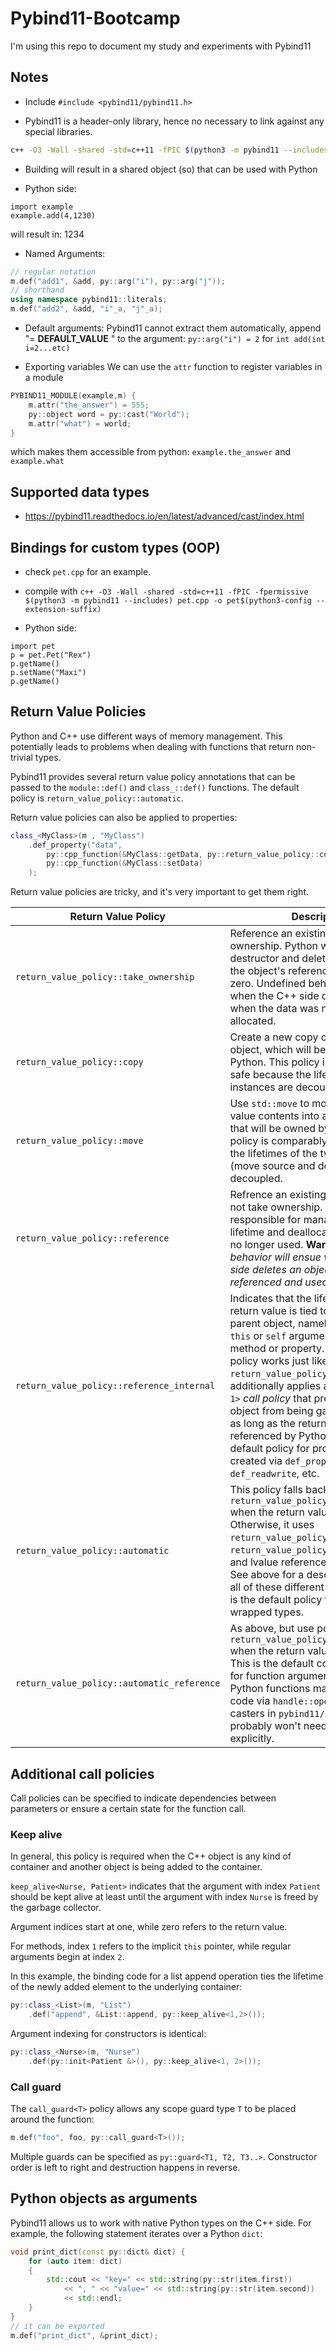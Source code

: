 # Pybind11-Bootcamp

I'm using this repo to document my study and experiments with Pybind11

## Notes

* Include ```#include <pybind11/pybind11.h>```

* Pybind11 is a header-only library, hence no necessary to link against any special libraries.

```bash
c++ -O3 -Wall -shared -std=c++11 -fPIC $(python3 -m pybind11 --includes) simple.cpp -o example$(python3-config --extension-suffix)
```

* Building will result in a shared object (so) that can be used with Python

* Python side:

```python3
import example
example.add(4,1230)
```

will result in: 1234

* Named Arguments:

```cpp
// regular notation
m.def("add1", &add, py::arg("i"), py::arg("j"));
// shorthand
using namespace pybind11::literals;
m.def("add2", &add, "i"_a, "j"_a);
```

* Default arguments: Pybind11 cannot extract them automatically, append "= **DEFAULT_VALUE** " to the argument: `py::arg("i") = 2` for `int add(int i=2...etc)`

* Exporting variables
We can use the `attr` function to register variables in a module

```cpp
PYBIND11_MODULE(example,m) {
    m.attr("the_answer") = 555;
    py::object word = py::cast("World");
    m.attr("what") = world;
}
```

which makes them accessible from python: `example.the_answer` and `example.what`

## Supported data types

* <https://pybind11.readthedocs.io/en/latest/advanced/cast/index.html>

## Bindings for custom types (OOP)

* check `pet.cpp` for an example.

* compile with `c++ -O3 -Wall -shared -std=c++11 -fPIC -fpermissive $(python3 -m pybind11 --includes) pet.cpp -o pet$(python3-config --extension-suffix)`

* Python side:

```python3
import pet
p = pet.Pet("Rex")
p.getName()
p.setName("Maxi")
p.getName()
```

## Return Value Policies

Python and C++ use different ways of memory management. This potentially leads to problems when dealing with functions that return non-trivial types.

Pybind11 provides several return value policy annotations that can be passed to the `module::def()` and `class_::def()` functions. The default policy is `return_value_policy::automatic`.

Return value policies can also be applied to properties:

```cpp
class_<MyClass>(m , "MyClass")
    .def_property("data",
        py::cpp_function(&MyClass::getData, py::return_value_policy::copy),
        py::cpp_function(&MyClass::setData)
    );
```

Return value policies are tricky, and it's very important to get them right.

| Return Value Policy | Description |
|---------------------|-------------|
| `return_value_policy::take_ownership` | Reference an existing object and take ownership. Python will call the destructor and delete operator when the object's reference count reaches zero. Undefined behavior ensues when the C++ side does the same, or when the data was not dynamically allocated. |
| `return_value_policy::copy` | Create a new copy of the returned object, which will be owned by Python. This policy is comparably safe because the lifetimes of the two instances are decoupled.|
| `return_value_policy::move` | Use `std::move` to move the return value contents into a new instance that will be owned by Python. This policy is comparably dafe because the lifetimes of the two instances (move source and destination) are decoupled. |
| `return_value_policy::reference` | Refrence an existing object, but do not take ownership. The C++ side is responsible for managing the object's lifetime and deallocating it when it is no longer used. **Warning:** _undefined behavior will ensue when the C++ side deletes an object that is still referenced and used by Python._ |
| `return_value_policy::reference_internal` | Indicates that the lifetime of the return value is tied to the lifetime of a parent object, namely the implicit `this` or `self` argument of the called method or property. Internally, this policy works just like `return_value_policy::reference` but additionally applies a `keep_alive<0, 1>` _call policy_ that prevents the parent object from being garbage collected as long as the return value is referenced by Python. This is the default policy for property getters created via `def_property`, `def_readwrite`, etc. |
| `return_value_policy::automatic` | This policy falls back to the policy `return_value_policy::take_ownership` when the return value is a pointer. Otherwise, it uses `return_value_policy::move` or `return_value_policy::copy` for rvalue and lvalue references, respectively. See above for a description of what all of these different policies do. This is the default policy for `py::class_` -wrapped types. |
| `return_value_policy::automatic_reference` | As above, but use policy `return_value_policy::reference` when the return value is a pointer. This is the default conversion policy for function arguments when calling Python functions manually from C++ code via `handle::operator()` and the casters in `pybind11/stl.h` . You probably won't need to use this explicitly. |

## Additional call policies

Call policies can be specified to indicate dependencies between parameters or ensure a certain state for the function call.

### Keep alive

In general, this policy is required when the C++ object is any kind of container and another object is being added to the container.

`keep_alive<Nurse, Patient>` indicates that the argument with index `Patient` should be kept alive at least until the argument with index `Nurse` is freed by the garbage collector.

Argument indices start at one, while zero refers to the return value.

For methods, index `1` refers to the implicit `this` pointer, while regular arguments begin at index `2`.

In this example, the binding code for a list append operation ties the lifetime of the newly added element to the underlying container:

```cpp
py::class_<List>(m, "List")
    .def("append", &List::append, py::keep_alive<1,2>());
```

Argument indexing for constructors is identical:

```cpp
py::class_<Nurse>(m, "Nurse")
    .def(py::init<Patient &>(), py::keep_alive<1, 2>());
```

### Call guard

The `call_guard<T>` policy allows any scope guard type `T` to be placed around the function:

```cpp
m.def("foo", foo, py::call_guard<T>());
```

Multiple guards can be specified as `py::guard<T1, T2, T3..>`. Constructor order is left to right and destruction happens in reverse.

## Python objects as arguments

Pybind11 allows us to work with native Python types on the C++ side. For example, the following statement iterates over a Python `dict`:

```cpp
void print_dict(const py::dict& dict) {
    for (auto item: dict)
    {
        std::cout << "key=" << std::string(py::str(item.first))
            << ", " << "value=" << std::string(py::str(item.second))
            << std::endl;
    }
}
// it can be exported
m.def("print_dict", &print_dict);
```
